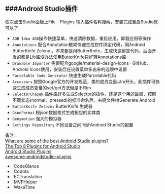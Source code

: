 ###Android Studio插件
---

依次点击Studio面板上File - Plugins
输入插件名称搜索，安装完成重启Studio就可以了

* `ADB Idea ADB`操作快捷菜单，快速清除数据，重启应用，卸载应用等操作
* `Annotations` 配合Annotation框架快速生成控件绑定代码，同Android ButterKnife Zeleny ，本来都是用ButterKnife，生成快速绑定代码，后面开发的都是Lib库没办法使用ButterKnife只好转Annotations库
* `Drawable Importer` 需要配合google/material-design-icons · GitHub、Android Icons使用，安装后在设置菜单多出来的选项中设置
* `Parcelable Code Generator` 快速生成Parcelable代码
* `Accessors` 按照Google官方的开发规范，类的成员变量以m开头，此插件可快速生成成员变量的set/get方法但是不带m
* `SelectorChapek` 插件库好多生成Selector的插件，还是这个用的最顺，按照不同状态(normal、pressed)的标准命名后，右键文件树Generate Android 
* `ButterKnife Zelezny` ButterKnife 生成器
* `GsonFormat` 根json数据格式生成相应的实体类
* `Genymotion` 强大的模拟器
* `Settings Repository` 不同设备之间同步Android Studio的配置


备注：  
[What are some of the best Android Studio plugins?](http://www.quora.com/What-are-some-of-the-best-Android-Studio-plugins)  
[The Top 8 Plugins for Android Studio](http://www.sitepoint.com/top-8-plugins-android-studio/)  
[Android Studio Plugins](https://plugins.jetbrains.com/?androidstudio)  
[awesome-androidstudio-plugins](https://github.com/jiang111/awesome-androidstudio-plugins)




* `CodeGlance
* `Codota
* `ECTranslation
* `MVPHelper
* `WakaTime


